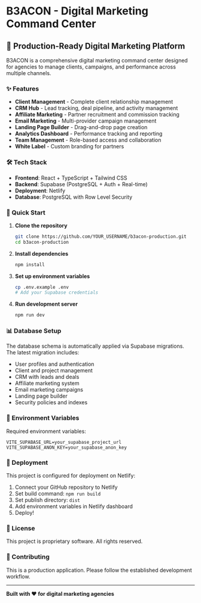 # B3ACON - Digital Marketing Command Center

## 🚀 Production-Ready Digital Marketing Platform

B3ACON is a comprehensive digital marketing command center designed for agencies to manage clients, campaigns, and performance across multiple channels.

### ✨ Features

- **Client Management** - Complete client relationship management
- **CRM Hub** - Lead tracking, deal pipeline, and activity management
- **Affiliate Marketing** - Partner recruitment and commission tracking
- **Email Marketing** - Multi-provider campaign management
- **Landing Page Builder** - Drag-and-drop page creation
- **Analytics Dashboard** - Performance tracking and reporting
- **Team Management** - Role-based access and collaboration
- **White Label** - Custom branding for partners

### 🛠️ Tech Stack

- **Frontend**: React + TypeScript + Tailwind CSS
- **Backend**: Supabase (PostgreSQL + Auth + Real-time)
- **Deployment**: Netlify
- **Database**: PostgreSQL with Row Level Security

### 🚀 Quick Start

1. **Clone the repository**
   ```bash
   git clone https://github.com/YOUR_USERNAME/b3acon-production.git
   cd b3acon-production
   ```

2. **Install dependencies**
   ```bash
   npm install
   ```

3. **Set up environment variables**
   ```bash
   cp .env.example .env
   # Add your Supabase credentials
   ```

4. **Run development server**
   ```bash
   npm run dev
   ```

### 📊 Database Setup

The database schema is automatically applied via Supabase migrations. The latest migration includes:

- User profiles and authentication
- Client and project management
- CRM with leads and deals
- Affiliate marketing system
- Email marketing campaigns
- Landing page builder
- Security policies and indexes

### 🔐 Environment Variables

Required environment variables:

```env
VITE_SUPABASE_URL=your_supabase_project_url
VITE_SUPABASE_ANON_KEY=your_supabase_anon_key
```

### 🚀 Deployment

This project is configured for deployment on Netlify:

1. Connect your GitHub repository to Netlify
2. Set build command: `npm run build`
3. Set publish directory: `dist`
4. Add environment variables in Netlify dashboard
5. Deploy!

### 📝 License

This project is proprietary software. All rights reserved.

### 🤝 Contributing

This is a production application. Please follow the established development workflow.

---

**Built with ❤️ for digital marketing agencies**